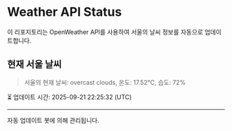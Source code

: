 
# Weather API Status

이 리포지토리는 OpenWeather API를 사용하여 서울의 날씨 정보를 자동으로 업데이트합니다.

## 현재 서울 날씨
> 서울의 현재 날씨: overcast clouds, 온도: 17.52°C, 습도: 72%

⏳ 업데이트 시간: 2025-09-21 22:25:32 (UTC)

---
자동 업데이트 봇에 의해 관리됩니다.
